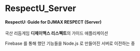# RespectU_Server
#### RespectU: Guide for DJMAX RESPECT (Server)

국산 리듬게임 **디제이맥스 리스펙트**의 가이드 애플리케이션

Firebase 를 통해 했던 기능들을 Node.js 로 만들어진 서버로 이전하는 중
